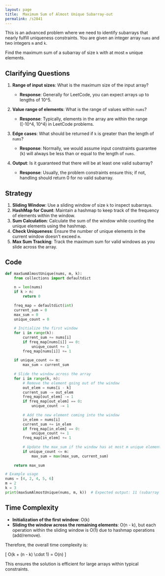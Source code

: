 ```yaml
---
layout: page
title:  Maximum Sum of Almost Unique Subarray-out
permalink: /s2841
---
```


This is an advanced problem where we need to identify subarrays that nearly fulfill uniqueness constraints. You are given an integer array `nums` and two integers `m` and `k`. 

Find the maximum sum of a subarray of size `k` with at most `m` unique elements.

## Clarifying Questions

1. **Range of input sizes**: What is the maximum size of the input array?
   - **Response**: Generally for LeetCode, you can expect arrays up to lengths of 10^5.

2. **Value range of elements**: What is the range of values within `nums`?
   - **Response**: Typically, elements in the array are within the range \([-10^4, 10^4\) in LeetCode problems.

3. **Edge cases**: What should be returned if `k` is greater than the length of `nums`?
   - **Response**: Normally, we would assume input constraints guarantee \(k\) will always be less than or equal to the length of `nums`.

4. **Output**: Is it guaranteed that there will be at least one valid subarray?
   - **Response**: Usually, the problem constraints ensure this; if not, handling should return 0 for no valid subarray.

## Strategy

1. **Sliding Window**: Use a sliding window of size `k` to inspect subarrays.
2. **HashMap for Count**: Maintain a hashmap to keep track of the frequency of elements within the window.
3. **Sum Calculation**: Calculate the sum of the window while counting the unique elements using the hashmap.
4. **Check Uniqueness**: Ensure the number of unique elements in the current window doesn't exceed `m`.
5. **Max Sum Tracking**: Track the maximum sum for valid windows as you slide across the array.

## Code

```python
def maxSumAlmostUnique(nums, m, k):
    from collections import defaultdict
    
    n = len(nums)
    if k > n:
        return 0
    
    freq_map = defaultdict(int)
    current_sum = 0
    max_sum = 0
    unique_count = 0
    
    # Initialize the first window
    for i in range(k):
        current_sum += nums[i]
        if freq_map[nums[i]] == 0:
            unique_count += 1
        freq_map[nums[i]] += 1
    
    if unique_count <= m:
        max_sum = current_sum
    
    # Slide the window across the array
    for i in range(k, n):
        # Remove the element going out of the window
        out_elem = nums[i - k]
        current_sum -= out_elem
        freq_map[out_elem] -= 1
        if freq_map[out_elem] == 0:
            unique_count -= 1
        
        # Add the new element coming into the window
        in_elem = nums[i]
        current_sum += in_elem
        if freq_map[in_elem] == 0:
            unique_count += 1
        freq_map[in_elem] += 1
        
        # Update the max_sum if the window has at most m unique elements
        if unique_count <= m:
            max_sum = max(max_sum, current_sum)
    
    return max_sum

# Example usage
nums = [4, 2, 4, 5, 6]
m = 2
k = 3
print(maxSumAlmostUnique(nums, m, k))  # Expected output: 11 (subarray [4, 2, 4])
```

## Time Complexity

- **Initialization of the first window**: O(k)
- **Sliding the window across the remaining elements**: O(n - k), but each operation within the sliding window is O(1) due to hashmap operations (add/remove).

Therefore, the overall time complexity is:

\[ O(k + (n - k) \cdot 1) = O(n) \]

This ensures the solution is efficient for large arrays within typical constraints.